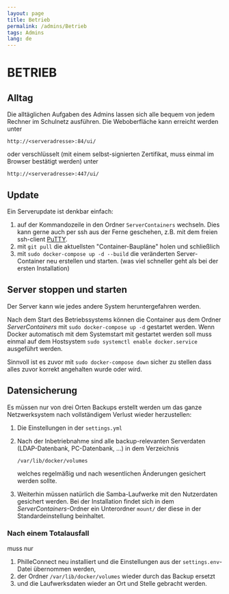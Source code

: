 ```yaml
---
layout: page
title: Betrieb
permalink: /admins/Betrieb
tags: Admins
lang: de
---
```


# **BETRIEB**

## Alltag

Die alltäglichen Aufgaben des Admins lassen sich alle bequem von jedem Rechner im Schulnetz ausführen. Die Weboberfläche kann erreicht werden unter

`http://<serveradresse>:84/ui/`

oder verschlüsselt (mit einem selbst-signierten Zertifikat, muss einmal im Browser bestätigt werden) unter

`http://<serveradresse>:447/ui/`

## Update

Ein Serverupdate ist denkbar einfach:

1. auf der Kommandozeile in den Ordner `ServerContainers` wechseln. Dies kann gerne auch per ssh aus der Ferne geschehen, z.B. mit dem freien ssh-client [PuTTY](https://de.wikipedia.org/wiki/PuTTY).
2. mit `git pull` die aktuellsten "Container-Baupläne" holen und schließlich
3. mit `sudo docker-compose up -d --build` die veränderten Server-Container neu erstellen und starten. (was viel schneller geht als bei der ersten Installation)

## Server stoppen und starten

Der Server kann wie jedes andere System heruntergefahren werden.

Nach dem Start des Betriebssystems können die Container aus dem Ordner _ServerContainers_ mit `sudo docker-compose up -d` gestartet werden. Wenn Docker automatisch mit dem Systemstart mit gestartet werden soll muss einmal auf dem Hostsystem `sudo systemctl enable docker.service` ausgeführt werden.

Sinnvoll ist es zuvor mit `sudo docker-compose down` sicher zu stellen dass alles zuvor korrekt angehalten wurde oder wird.

## Datensicherung

Es müssen nur von drei Orten Backups erstellt werden um das ganze Netzwerksystem nach vollständigem Verlust wieder herzustellen:

1. Die Einstellungen in der `settings.yml`

2. Nach der Inbetriebnahme sind alle backup-relevanten Serverdaten (LDAP-Datenbank, PC-Datenbank, ...) in dem Verzeichnis
    
    `/var/lib/docker/volumes`
    
    welches regelmäßig und nach wesentlichen Änderungen gesichert werden sollte.

3. Weiterhin müssen natürlich die Samba-Laufwerke mit den Nutzerdaten gesichert werden. Bei der Installation findet sich in dem _ServerContainers_-Ordner ein Unterordner `mount/` der diese in der Standardeinstellung beinhaltet.

### Nach einem Totalausfall

muss nur

1. PhilleConnect neu installiert und die Einstellungen aus der `settings.env`-Datei übernommen werden,
2. der Ordner `/var/lib/docker/volumes` wieder durch das Backup ersetzt
3. und die Laufwerksdaten wieder an Ort und Stelle gebracht werden.
